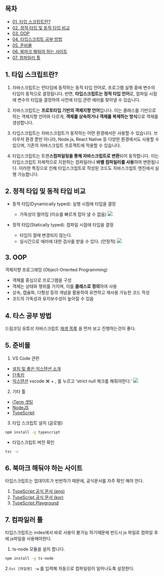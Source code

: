 ## 목차
- [01. 타입 스크립트란?](#1-타입-스크립트란?)
- [02. 정적 타입 및 동적 타입 비교](#2-정적-타입-및-동적-타입-비교)
- [03. OOP](#3-oop)
- [04. 타입스크립트 공부 방법](#4-타스-공부-방법)
- [05. 준비물](#5-준비물)
- [06. 북마크 해둬야 하는 사이트](#6-북마크-해둬야-하는-사이트)
- [07. 컴파일러 툴](#컴파일러-툴)

## 1. 타입 스크립트란?

1.  자바스크립트는 런타임에 동작하는 동적 타입 언어로, 프로그램 실행 중에 변수의 타입이 동적으로 결정됩니다. 반면, **타입스크립트는 정적 타입 언어**로, 컴파일 시점에 변수의 타입을 결정하여 사전에 타입 관련 에러를 찾아낼 수 있습니다.
       
2.  자바스크립트는 **프로토타입 기반의 객체지향 언어**입니다. 이는 클래스를 기반으로 하는 객체지향 언어와 다르게, **객체를 상속하거나 객체를 복제하는 방식**으로 객체를 생성합니다.
    
3.  타입스크립트는 자바스크립트가 동작하는 어떤 환경에서든 사용할 수 있습니다. 브라우저 환경 뿐만 아니라, Node.js, React Native 등 다양한 환경에서도 사용할 수 있으며, 기존의 자바스크립트 프로젝트에 적용할 수 있습니다.
    
4.  타입스크립트는 트랜**스컴파일링을 통해 자바스크립트로 변환**되어 동작합니다. 이는 타입스크립트 자체적으로 지원하는 컴파일러나 **바벨 컴파일러를 사용**하여 변환됩니다. 이러한 특징으로 인해 타입스크립트로 작성된 코드도 자바스크립트 엔진에서 실행 가능합니다. 

## 2. 정적 타입 및 동적 타입 비교

- 동적 타입(Dynamically typed): 실행 시점에 타입을 결정
	- 가독성이 떨어짐 (이슈를 빠르게 잡아 낼 수 없음)
![](https://i.imgur.com/uHhbphZ.png)

- 정적 타입(Statically typed): 컴파일 시점에 타입을 결정 
	- 타입이 절때 변경되지 않는다.
	- 실시간으로 에러에 대한 검사를 받을 수 있다. (안정적)
![](https://i.imgur.com/Z630w3p.png)

## 3. OOP 
객체지향 프로그래밍 (Object-Oriented Programming)

-   객체를 중심으로 프로그램을 구성
-   객체는 상태와 행위를 가지며, 이를 **클래스로 정의**하여 사용
-   상속, 캡슐화, 다형성 등의 개념을 활용하여 유연하고 재사용 가능한 코드 작성
-   코드의 가독성과 유지보수성이 높아질 수 있음

## 4. 타스 공부 방법
드림코딩 유튜브 자바스크립트 [재생 목록](https://www.youtube.com/playlist?list=PLv2d7VI9OotTVOL4QmPfvJWPJvkmv6h-2) 을 먼저 보고 진행하는것이 좋다.

## 5. 준비물

1. VS Code 관련
- [설치 및 좋은 익스텐션 소개](https://youtu.be/bS9yTI2fC0w)
- [단축키](https://youtu.be/EVxCdenPbFs) 
- [익스텐션](https://youtu.be/m7wsrVQsVjI)
vscode ⌘ + , 를 누르고 'strict null 체크를 해줘야한다.'
![](https://i.imgur.com/u1ddz3m.png)

2. 기타 툴
- [iTerm 셋팅](https://gist.github.com/kevin-smets/8568070)
- [NodeJS](https://nodejs.org/en)
- [TypeScript](https://www.typescriptlang.org/download)

3. 타입 스크립트 설치 (글로벌)

```bash
npm install -g typescript
```

-  타입스크립트 버전 확인
```bash
tsc -v
```

## 6. 북마크 해둬야 하는 사이트
타입스크립트는 업데이트가 빈번하기 때문에, 공식문서를 자주 확인 해야 한다.

1. [TypeScript 공식 문서 (eng)](https://www.typescriptlang.org/docs/handbook/intro.html)
2. [TypeScript 공식 문서 (kor)](https://typescript-kr.github.io/)
3. [TypeScript Playground](https://www.typescriptlang.org/play?#code/PTAEHUFMBsGMHsC2lQBd5oBYoCoE8AHSAZVgCcBLA1UABWgEM8BzM+AVwDsATAGiwoBnUENANQAd0gAjQRVSQAUCEmYKsTKGYUAbpGF4OY0BoadYKdJMoL+gzAzIoz3UNEiPOofEVKVqAHSKymAAmkYI7NCuqGqcANag8ABmIjQUXrFOKBJMggBcISGgoAC0oACCbvCwDKgU8JkY7p7ehCTkVDQS2E6gnPCxGcwmZqDSTgzxxWWVoASMFmgYkAAeRJTInN3ymj4d-jSCeNsMq-wuoPaOltigAKoASgAywhK7SbGQZIIz5VWCFzSeCrZagNYbChbHaxUDcCjJZLfSDbExIAgUdxkUBIursJzCFJtXydajBBCcQQ0MwAUVWDEQC0gADVHBQGNJ3KAALygABEAAkYNAMOB4GRonzFBTBPB3AERcwABS0+mM9ysygc9wASmCKhwzQ8ZC8iHFzmB7BoXzcZmY7AYzEg-Fg0HUiQ58D0Ii8fLpDKZgj5SWxfPADlQAHJhAA5SASPlBFQAeS+ZHegmdWkgR1QjgUrmkeFATjNOmGWH0KAQiGhwkuNok4uiIgMHGxCyYrA4PCCJSAA)

## 7. 컴파일러 툴

타입스크립트는 index에서 바로 사용이 불가능 하기때문에 반드시 js 파일로 컴파일 후 에 js파일을 사용해야한다.

1. ts-node 모듈을 설치 합니다.

```bash
npm install -g ts-node
```

2.`tsc [파일명] -w` 를 입력해 자동으로 컴파일링이 일어나도록 설정한다.



